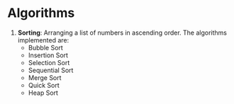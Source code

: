 # Algorithms
1. **Sorting**: Arranging a list of numbers in ascending order. The algorithms implemented are:
   * Bubble Sort
   * Insertion Sort
   * Selection Sort
   * Sequential Sort
   * Merge Sort
   * Quick Sort
   * Heap Sort
